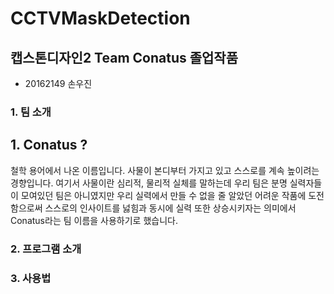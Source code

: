 # CCTVMaskDetection
## 캡스톤디자인2 Team Conatus 졸업작품 
- 20162149 손우진
### 1. 팀 소개
## 1. Conatus ?
철학 용어에서 나온 이름입니다. 사물이 본디부터 가지고 있고 스스로를 계속 높이려는 경향입니다. 
여기서 사물이란 심리적, 물리적 실체를 말하는데
우리 팀은 분명 실력자들이 모여있던 팀은 아니였지만 우리 실력에서 만들 수 없을 줄 알았던
어려운 작품에 도전함으로써 스스로의 인사이트를 넗힘과 동시에 실력 또한 상승시키자는 의미에서
Conatus라는 팀 이름을 사용하기로 했습니다. 

### 2. 프로그램 소개

### 3. 사용법

